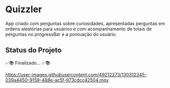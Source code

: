


# Quizzler

 App criado com perguntas sobre curiosidades, apresentadas perguntas em ordens aleatórias para usuários e com acompanhamento de totais de perguntas no progressBar e a pontuação do usuário.

## Status do Projeto
 ✅:books: Finalizado...  ✅:books:


https://user-images.githubusercontent.com/49212273/130312345-039a4450-9159-488e-ac5f-973cdcc42504.mov
